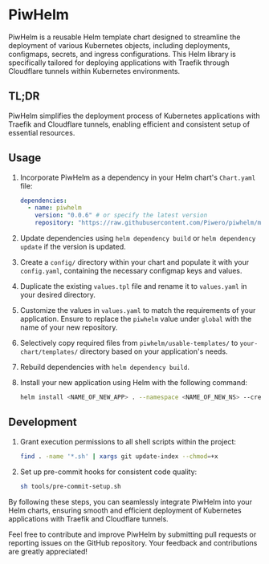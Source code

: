 # PiwHelm

PiwHelm is a reusable Helm template chart designed to streamline the deployment of various Kubernetes objects, including deployments, configmaps, secrets, and ingress configurations. This Helm library is specifically tailored for deploying applications with Traefik through Cloudflare tunnels within Kubernetes environments.

## TL;DR

PiwHelm simplifies the deployment process of Kubernetes applications with Traefik and Cloudflare tunnels, enabling efficient and consistent setup of essential resources.

## Usage

1. Incorporate PiwHelm as a dependency in your Helm chart's `Chart.yaml` file:

    ```yaml
    dependencies:
      - name: piwhelm
        version: "0.0.6" # or specify the latest version 
        repository: "https://raw.githubusercontent.com/Piwero/piwhelm/master" 

    ```

2. Update dependencies using `helm dependency build` or `helm dependency update` if the version is updated.
3. Create a `config/` directory within your chart and populate it with your `config.yaml`, containing the necessary configmap keys and values.
4. Duplicate the existing `values.tpl` file and rename it to `values.yaml` in your desired directory.
5. Customize the values in `values.yaml` to match the requirements of your application. Ensure to replace the `piwhelm` value under `global` with the name of your new repository.
6. Selectively copy required files from `piwhelm/usable-templates/` to `your-chart/templates/` directory based on your application's needs.
7. Rebuild dependencies with `helm dependency build`.
8. Install your new application using Helm with the following command:

    ```bash
    helm install <NAME_OF_NEW_APP> . --namespace <NAME_OF_NEW_NS> --create-namespace
    ```

## Development

1. Grant execution permissions to all shell scripts within the project:

    ```bash
    find . -name '*.sh' | xargs git update-index --chmod=+x
    ```

2. Set up pre-commit hooks for consistent code quality:

    ```bash
    sh tools/pre-commit-setup.sh
    ```

By following these steps, you can seamlessly integrate PiwHelm into your Helm charts, ensuring smooth and efficient deployment of Kubernetes applications with Traefik and Cloudflare tunnels.

Feel free to contribute and improve PiwHelm by submitting pull requests or reporting issues on the GitHub repository. Your feedback and contributions are greatly appreciated!
